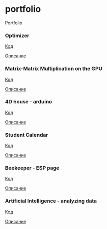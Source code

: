# portfolio
Portfolio

### Optimizer
[Код](https://github.com/mirko123/portfolio/tree/master/Optimizer)

[Описание](https://drive.google.com/file/d/1y3_FjW45GNpW5Pj-1sxMYyfOOnA69iiV/view)

### Matrix-Matrix Multiplication on the GPU
[Код](https://github.com/mirko123/portfolio/tree/master/Matrix%20Multiplication%20with%20CUDA)

[Описание](https://docs.google.com/document/d/18_lcgdoKord96WCaO9-P5R5HolG_KUuCBt9w6BRMOTM/edit?usp=sharing)



### 4D house - arduino
[Код](https://github.com/mirko123/portfolio/tree/master/4D%20house)

[Описание](https://drive.google.com/file/d/1cuz-QHl-ifYgMpsyEIDLnUjBv30esuuz/view?usp=sharing)



### Student Calendar
[Код](https://github.com/mirko123/portfolio/tree/master/Student%20Calendar)

[Описание](https://docs.google.com/document/d/1qEWfkMYLEJXonlveZ-PivNhicINVC5sAjW7F0Tfsw4U/edit?usp=sharing)


### Beekeeper - ESP page
[Код](https://github.com/mirko123/portfolio/tree/master/Beekeeper)

[Описание](https://docs.google.com/document/d/1x8ef-LOW6tHMQOS09OeYRwibNEoxz32qwj-89Hfa5kA/edit?usp=sharing)




### Artificial Intelligence - analyzing data 
[Код](https://github.com/mirko123/portfolio/tree/master/Artificial%20Intelligence)

[Описание](https://drive.google.com/file/d/1IlGCaTQNzLSK819UtwwbpbvB_83MGDZX/view?usp=sharing)
<!-- [Описание](https://drive.google.com/file/d/1rOvsag5I5BVLf3xYFhfm2VOWR3JJxm7Y/view?usp=sharing) -->









